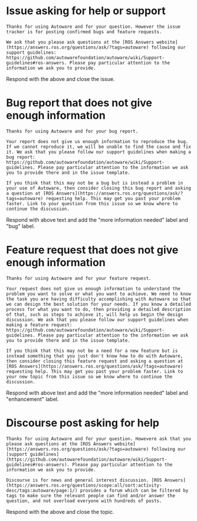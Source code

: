# Issue asking for help or support

    Thanks for using Autoware and for your question. However the issue tracker is for posting confirmed bugs and feature requests.

    We ask that you please ask questions at the [ROS Answers website](https://answers.ros.org/questions/ask/?tags=autoware) following our support guidelines: https://github.com/autowarefoundation/autoware/wiki/Support-guidelines#ros-answers. Please pay particular attention to the information we ask you to provide.

Respond with the above and close the issue.


# Bug report that does not give enough information

    Thanks for using Autoware and for your bug report.

    Your report does not give us enough information to reproduce the bug. If we cannot reproduce it, we will be unable to find the cause and fix it. We ask that you please follow our support guidelines when making a bug report: https://github.com/autowarefoundation/autoware/wiki/Support-guidelines. Please pay particular attention to the information we ask you to provide there and in the issue template.

    If you think that this may not be a bug but is instead a problem in your use of Autoware, then consider closing this bug report and asking a question at [ROS Answers](https://answers.ros.org/questions/ask/?tags=autoware) requesting help. This may get you past your problem faster. Link to your question from this issue so we know where to continue the discussion.

Respond with above text and add the "more information needed" label and "bug" label.


# Feature request that does not give enough information

    Thanks for using Autoware and for your feature request.

    Your request does not give us enough information to understand the problem you want to solve or what you want to achieve. We need to know the task you are having difficulty accomplishing with Autoware so that we can design the best solution for your needs. If you know a detailed process for what you want to do, then providing a detailed description of that, such as steps to achieve it, will help us begin the design discussion. We ask that you please follow our support guidelines when making a feature request: https://github.com/autowarefoundation/autoware/wiki/Support-guidelines. Please pay particular attention to the information we ask you to provide there and in the issue template.

    If you think that this may not be a need for a new feature but is instead something that you just don't know how to do with Autoware, then consider closing this feature request and asking a question at [ROS Answers](https://answers.ros.org/questions/ask/?tags=autoware) requesting help. This may get you past your problem faster. Link to your new topic from this issue so we know where to continue the discussion.

Respond with above text and add the "more information needed" label and "enhancement" label.

# Discourse post asking for help

    Thanks for using Autoware and for your question. Howevere ask that you please ask questions at the [ROS Answers website](https://answers.ros.org/questions/ask/?tags=autoware) following our [support guidelines](https://github.com/autowarefoundation/autoware/wiki/Support-guidelines#ros-answers). Please pay particular attention to the information we ask you to provide.

    Discourse is for news and general interest discussion. [ROS Answers](https://answers.ros.org/questions/scope:all/sort:activity-desc/tags:autoware/page:1/) provides a forum which can be filtered by tags to make sure the relevant people can find and/or answer the question, and not overload everyone with hundreds of posts.

Respond with the above and close the topic.